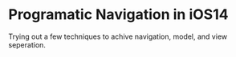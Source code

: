 #  Programatic Navigation in iOS14

Trying out a few techniques to achive navigation, model, and view seperation.

